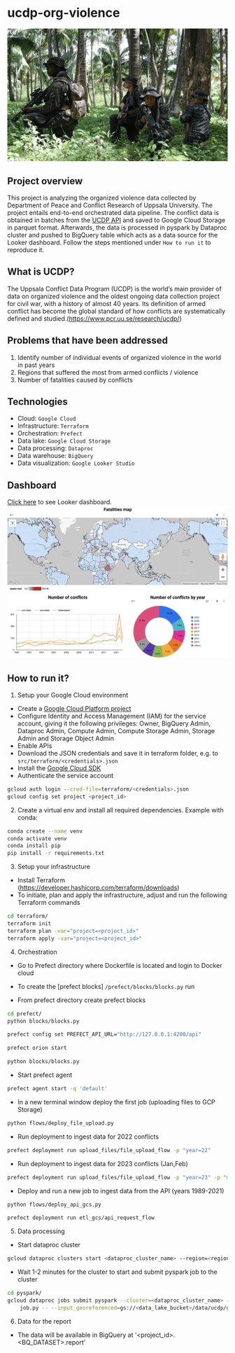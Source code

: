 # ucdp-org-violence
![](images/international_conflicts.png)

## Project overview
This project is analyzing the organized violence data collected by Department of Peace and Conflict Research of Uppsala University.
The project entails end-to-end orchestrated data pipeline. The conflict data is obtained in batches from the [UCDP API](https://ucdp.uu.se/apidocs/) and saved to Google Cloud Storage in parquet format. Afterwards, the data is processed in pyspark by Dataproc cluster and pushed to BigQuery table which acts as a data source for the Looker dashboard.
Follow the steps mentioned under `How to run it` to reproduce it.

## What is UCDP?
The Uppsala Conflict Data Program (UCDP) is the world’s main provider of data on organized violence and the oldest ongoing data collection project for civil war, with a history of almost 40 years. Its definition of armed conflict has become the global standard of how conflicts are systematically defined and studied.(https://www.pcr.uu.se/research/ucdp/)


## Problems that have been addressed 
1. Identify number of individual events of organized violence in the world in past years
2. Regions that suffered the most from armed conflicts / violence
3. Number of fatalities caused by conflicts

## Technologies
- Cloud: `Google Cloud`
- Infrastructure: `Terraform`
- Orchestration: `Prefect`
- Data lake: `Google Cloud Storage`
- Data processing: `Dataproc`
- Data warehouse: `BigQuery`
- Data visualization: `Google Looker Studio`

## Dashboard 
[Click here](https://lookerstudio.google.com/s/rTWuX39b4nI) to see Looker dashboard.
![](images/report_view.png)


## How to run it?
1. Setup your Google Cloud environment
- Create a [Google Cloud Platform project](https://console.cloud.google.com/cloud-resource-manager)
- Configure Identity and Access Management (IAM) for the service account, giving it the following privileges: Owner, BigQuery Admin, Dataproc Admin, Compute Admin, Compute Storage Admin, Storage Admin and Storage Object Admin
- Enable APIs
- Download the JSON credentials and save it in terraform folder, e.g. to `src/terraform/<credentials>.json`
- Install the [Google Cloud SDK](https://cloud.google.com/sdk/docs/install-sdk)
- Authenticate the service account
```bash
gcloud auth login --cred-file=terraform/<credentials>.json
gcloud config set project <project_id>
```

2. Create a virtual env and install all required dependencies. Example with conda:
```bash
conda create --name venv
conda activate venv
conda install pip
pip install -r requirements.txt
```
3. Setup your infrastructure
- Install Terraform (https://developer.hashicorp.com/terraform/downloads)
- To initiate, plan and apply the infrastructure, adjust and run the following Terraform commands
```bash
cd terraform/
terraform init
terraform plan -var="project=<project_id>"
terraform apply -var="project=<project_id>"
```
4. Orchestration
- Go to Prefect directory where Dockerfile is located and login to Docker cloud

- To create the [prefect blocks] `/prefect/blocks/blocks.py` run

- From prefect directory create prefect blocks

```bash
cd prefect/
python blocks/blocks.py
```
```bash
prefect config set PREFECT_API_URL="http://127.0.0.1:4200/api"
```
```bash
prefect orion start
```
```bash
python blocks/blocks.py
```
- Start prefect agent
```bash
prefect agent start -q 'default'
```
- In a new terminal window deploy the first job (uploading files to GCP Storage)
```bash
python flows/deploy_file_upload.py
```
- Run deployment to ingest data for 2022 conflicts
```bash
prefect deployment run upload_files/file_upload_flow -p "year=22"
```
- Run deployment to ingest data for 2023 conflicts (Jan,Feb)
```bash
prefect deployment run upload_files/file_upload_flow -p "year=23" -p "months=[1,2]"
```
- Deploy and run a new job to ingest data from the API (years 1989-2021)
```bash
python flows/deploy_api_gcs.py
```
```bash
prefect deployment run etl_gcs/api_request_flow
```

5. Data processing
- Start dataproc cluster
```bash
gcloud dataproc clusters start <dataproc_cluster_name> --region=<region>
```
- Wait 1-2 minutes for the cluster to start and submit pyspark job to the cluster
```bash
cd pyspark/
gcloud dataproc jobs submit pyspark --cluster=<dataproc_cluster_name> --region=<region> --jars=gs://spark-lib/bigquery/spark-bigquery-latest_2.12.jar \
    job.py -- --input_georeferenced=gs://<data_lake_bucket>/data/ucdp/georeferenced/*/ --input_candidate=gs://<data_lake_bucket>/data/ucdp/candidate/*/ --gcs_bucket=<data_lake_bucket> --output=gs://<data_lake_bucket>/data/ucdp/output/*/ --output_table=<project_id>.<BQ_DATASET>.report
```
6. Data for the report
- The data will be available in BigQuery at '<project_id>.<BQ_DATASET>.report'